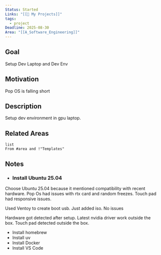 ```yaml
---
Status: Started
Links: "[[🚧 My Projects]]"
tags:
  - project
Deadline: 2025-08-30
Area: "[[A_Software_Engineering]]"
---
```

## Goal

Setup Dev Laptop and Dev Env

## Motivation

Pop OS is falling short

## Description

Setup dev environment in gpu laptop.

## Related Areas

```dataview
list
From #area and !"Templates"
```

## Notes

- ### Install Ubuntu 25.04

Choose Ubuntu 25.04 because it mentioned compatibility with recent hardware.
Pop Os had issues with rtx card and random freezes.
Touch pad had responsive issues.

Used Ventoy to create boot usb. Just added iso. No issues

Hardware got detected after setup.
Latest nvidia driver work outside the box.
Touch pad detected outside the box.



- Install homebrew
- Install uv
- Install Docker
- Install VS Code